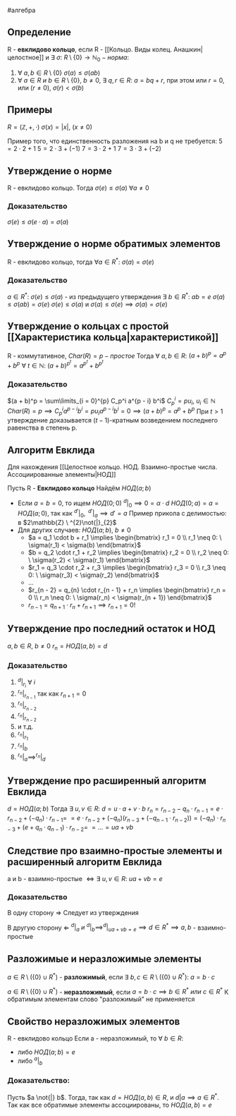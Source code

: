 #алгебра 
## Определение
R - **евклидово кольцо**, если R - [[Кольцо. Виды колец. Анашкин|целостное]] и $\exists \ \sigma: \ R \setminus \{ 0 \} \to \mathbb{N}_0 - норма:$
1) $\forall \ a, b \in R \setminus \{ 0 \} \ \sigma(a) \leq \sigma(ab)$
2) $\forall \ a \in R \ и \ b \in R \setminus \{ 0 \}, \ b \neq 0, \ \exists \ q, r \in R:$
	$a = bq + r$, при этом или $r = 0$, или $(r \neq 0), \ \sigma(r) < \sigma(b)$
## Примеры
$R = (\mathbb{Z}, +, \cdot)$
$\sigma(x) = |x|, \ (x \neq 0)$

Пример того, что единственность разложения на b и q не требуется:
$5 = 2 \cdot 2 + 1$
$5 = 2 \cdot 3 + (-1)$
$7 = 3 \cdot 2 + 1$
$7 = 3 \cdot 3 + (-2)$

## Утверждение о норме
R - евклидово кольцо. Тогда $\sigma(e) \leq \sigma(a) \ \forall a \neq 0$

### Доказательство
$\sigma(e) \leq \sigma(e \cdot a) = \sigma(a)$

## Утверждение о норме обратимых элементов
R - евклидово кольцо, тогда $\forall a \in R^*: \ \sigma(a) = \sigma(e)$

### Доказательство
$a \in R^*: \ \sigma(e) \leq \sigma(a)$ - из предыдущего утверждения
$\exists \ b \in R^*: \ ab = e \ \sigma(a) \leq \sigma(ab) = \sigma(e)$
$\sigma(e) \leq \sigma(a)$ и $\sigma(a) \leq \sigma(e) \implies \sigma(a) = \sigma(e)$

## Утверждение о кольцах с простой [[Характеристика кольца|характеристикой]]
R - коммутативное, $Char(R) = p - простое$
Тогда $\forall \ a, b \in R$:
	$(a + b)^p = a^p + b^p$
$\forall \ t \in \mathbb{N}$:
	$(a + b)^{p^t} = a^{p^t} + b^{p^t}$

### Доказательство
$(a + b)^p = \sum\limits_{i = 0}^{p} C_p^i a^{p - i} b^i$
$C_p^i = pu_i, \ u_i \in \mathbb{N}$
$Char(R) = p \implies C_p^i a^{p - i} b^i = p u_i a^{p - i} b^i = 0 \implies (a + b)^p = a^p + b^p$
При $t > 1$ утверждение доказывается $(t - 1)$-кратным возведением последнего равенства в степень p.

## Алгоритм Евклида
Для нахождения [[Целостное кольцо. НОД. Взаимно-простые числа. Ассоциированные элементы|НОД]]

Пусть R - **Евклидово кольцо**
Найдём $НОД(a; b)$
- Если $a = b = 0$, то ищем $НОД(0; 0)$
	$^{d}|_{0} \implies 0 = \alpha \cdot d$
	$НОД(0; a) = a = НОД(a; 0)$, так как $^{d'}|_{0}, \ ^{d'}|_{a} \implies d' = a$
	Пример прикола с делимостью: в $2\mathbb{Z} \ ^{2}\not{|}_{2}$
- Для других случаев:
	$НОД(a; b), \ b \neq 0$
	- $a = q_1 \cdot b + r_1 \implies \begin{bmatrix} r_1 = 0 \\ r_1 \neq 0: \ \sigma(r_1) < \sigma(b) \end{bmatrix}$
	- $b = q_2 \cdot r_1 + r_2 \implies \begin{bmatrix} r_2 = 0 \\ r_2 \neq 0: \ \sigma(r_2) < \sigma(r_1) \end{bmatrix}$
	- $r_1 = q_3 \cdot r_2 + r_3 \implies \begin{bmatrix} r_3 = 0 \\ r_3 \neq 0: \ \sigma(r_3) < \sigma(r_2) \end{bmatrix}$
	- $\dots$
	- $r_{n - 2} = q_{n} \cdot r_{n - 1} + r_n \implies \begin{bmatrix} r_n = 0 \\ r_n \neq 0: \ \sigma(r_n) < \sigma(r_{n + 1}) \end{bmatrix}$
	- $r_{n - 1} = q_{n + 1} \cdot r_n + r_{n + 1} \implies r_{n + 1} = 0!$

## Утверждение про последний остаток и НОД
$a, b \in R, \ b \neq 0$
$r_n = НОД(a, b) = d$

### Доказательство
1) $^{d}|_{r_i} \ \forall \ i$
2) $^{r_n} | _{r_{n - 1}}$ так как $r_{n + 1} = 0$
3) $^{r_n}|_{r_{n - 2}}$
4) $^{r_n}|_{r_{n - 2}}$
5) и т.д.
6) $^{r_n}|_{r_{1}}$
7) $^{r_n}|_{b}$
8) $^{r_n}|_{a} \implies ^{r_n}|_{d}$

## Утверждение про расширенный алгоритм Евклида
$d = НОД(a; b)$
Тогда $\exists \ u, v \in R: \ d = u \cdot a + v \cdot b$
$r_n = r_{n - 2} - q_n \cdot r_{n - 1} = e \cdot r_{n - 2} + (-q_n) \cdot r_{n - 1} =$
$= e \cdot r_{n - 2} + (-q_n)(r_{n - 3} + (-q_{n - 1} \cdot r_{n - 2})) = (-q_n) \cdot r_{n - 3} + (e + q_n \cdot q_{n - 1}) \cdot r_{n - 2} =$
$= \dots = ua + vb$

## Следствие про взаимно-простые элементы и расширенный алгоритм Евклида
a и b - взаимно-простые $\iff \exists \ u, v \in R: \ ua + vb = e$

### Доказательство
В одну сторону $\Rightarrow$
Следует из утверждения

В другую сторону $\Leftarrow$
$^{d}|_{a} \ и \ ^{d}|_{b} \implies ^{d}|_{ua + vb = e} \implies d \in R^* \implies a, b$ - взаимно-простые

## Разложимые и неразложимые элементы
$a \in R \setminus (\{ 0 \} \cup R^*)$ - **разложимый**, если $\exists \ b, c \in R \setminus (\{ 0 \} \cup R^*): \ a = b \cdot c$

$a \in R \setminus (\{ 0 \} \cup R^*)$ - **неразложимый**, если $a = b \cdot c \implies b \in R^* \ или \ c \in R^*$ 
К обратимым элементам слово "разложимый" не применяется

## Свойство неразложимых элементов
R - евклидово кольцо
Если a - неразложимый, то $\forall \ b \in R$:
- либо $НОД(a; b) = e$
- либо $^{a}|_{b}$
### Доказательство:
Пусть $a \not{|} b$. Тогда, так как $d = НОД(a, b) \in R$, и $d | a \implies a \in R^*$. Так как все обратимые элементы ассоциированы, то $НОД(a, b) = e$